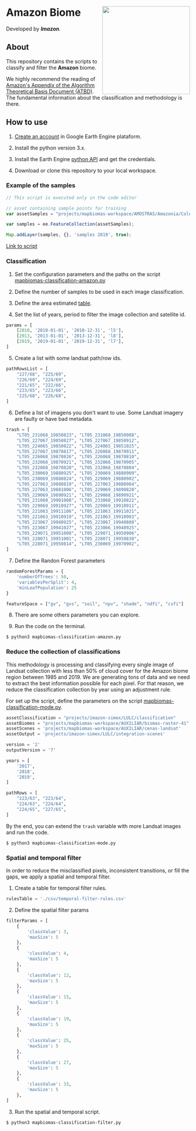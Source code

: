 <div>
    <img src='./assets/logo.jpg' height='auto' width='240' align='right'>
    <h1>Amazon Biome</h1>
</div>

Developed by ***Imazon***.

## About

This repository contains the scripts to classify and filter the **Amazon** biome. 

We highly recommend the reading of [Amazon's Appendix of the Algorithm Theoretical Basis Document (ATBD)](https://mapbiomas.org/download-dos-atbds). The fundamental information about the classification and methodology is there. 

## How to use
1. [Create an account](https://developers.google.com/earth-engine/guides/python_install) in Google Earth Engine plataform.

2. Install the python version 3.x.

3. Install the Earth Engine [python API](https://developers.google.com/earth-engine/guides/python_install) and get the credentials. 

4. Download or clone this repository to your local workspace.

### Example of the samples

```javascript
// This script is executed only in the code editor

// asset containing sample points for training
var assetSamples = "projects/mapbiomas-workspace/AMOSTRAS/Amazonia/Colecao4/samples-collection-4-2019-5";

var samples = ee.FeatureCollection(assetSamples);

Map.addLayer(samples, {}, 'samples 2019', true);
```
<a href="https://code.earthengine.google.com/05af09ff13757eb606212e7edb607b19" target="_blank" rel="noopener">Link to script</a>

### Classification

1. Set the configuration parameters and the paths on the script [mapbiomas-classification-amazon.py](./mapbiomas-classification-amazon.py)

2. Define the number of samples to be used in each image classification.

3. Define the area estimated [table](./csv/collection-31-cover-scenes.csv).

4. Set the list of years, period to filter the image collection and satellite id.

```python
params = [
    [2010, '2010-01-01', '2010-12-31', 'l5'],
    [2013, '2013-01-01', '2013-12-31', 'l8'],
    [2019, '2019-01-01', '2019-12-31', 'l7'],
]
```

5. Create a list with some landsat path/row ids.

```python
pathRowsList = [
    "227/68", "225/69",
    "226/69", "224/69",
    "221/65", "222/66",
    "223/65", "223/66",
    "225/68", "226/68",
]
```

6. Define a list of imagens you don't want to use. Some Landsat imagery are faulty or have bad metadata.
```python
trash = [
    "LT05_231068_19850823", "LT05_231068_19850908",
    "LT05_227067_19850827", "LT05_227067_19850912", 
    "LT05_224065_19850822", "LT05_224065_19851025",
    "LT05_227067_19870817", "LT05_226068_19870911",
    "LT05_226068_19870826", "LT05_226068_19870810",
    "LT05_232068_19870921", "LT05_232068_19870905",
    "LT05_232068_19870820", "LT05_232068_19870804",
    "LT05_230069_19880925", "LT05_230069_19880909",
    "LT05_230069_19880824", "LT05_229069_19880902",
    "LT05_227063_19880819", "LT05_227063_19880904",
    "LT05_227063_19881006", "LT05_229069_19890820",
    "LT05_229069_19890921", "LT05_229068_19890921",
    "LT05_231060_19901008", "LT05_233060_19910822",
    "LT05_229069_19910927", "LT05_229069_19910911",
    "LT05_221063_19911106", "LT05_221063_19911021",
    "LT05_221063_19910919", "LT05_221063_19910903",
    "LT05_223067_19940925", "LT05_223067_19940808",
    "LT05_223067_19941027", "LT05_223066_19940925",
    "LT05_229071_19951008", "LT05_229071_19950906",
    "LT05_228071_19951001", "LT05_228071_19950830",
    "LT05_228071_19950814", "LT05_230069_19970902",
]
```

7. Define the Randon Forest parameters

```python
randomForestParams = {
    'numberOfTrees': 50,
    'variablesPerSplit': 4,
    'minLeafPopulation': 25
}

featureSpace = ["gv", "gvs", "soil", "npv", "shade", "ndfi", "csfi"]
```

8. There are some others parameters you can explore.

9. Run the code on the terminal.

```shell
$ python3 mapbiomas-classification-amazon.py
```
### Reduce the collection of classifications
This methodology is processing and classifying every single image of Landsat collection with less than 50% of cloud cover for the Amazon biome region between 1985 and 2019. We are generating tons of data and we need to extract the best information possible for each pixel. For that reason, we reduce the classification collection by year using an adjustment rule.

For set up the script, define the parameters on the script [mapbiomas-classification-mode.py](./mapbiomas-classification-mode.py).

```python
assetClassification = "projects/imazon-simex/LULC/classification"
assetBiomes = "projects/mapbiomas-workspace/AUXILIAR/biomas-raster-41"
assetScenes = 'projects/mapbiomas-workspace/AUXILIAR/cenas-landsat'
assetOutput = 'projects/imazon-simex/LULC/integration-scenes'

version = '2'
outputVersion = '7'

years = [
    '2017',
    '2018',
    '2019',
]

pathRows = [
    "223/63", "223/64",
    "224/63", "224/64",
    "224/65", "227/65",
]
```

By the end, you can extend the `trash` variable with more Landsat images and run the code.

```shell
$ python3 mapbiomas-classification-mode.py
```

### Spatial and temporal filter

In order to reduce the misclassified pixels, inconsistent transitions, or fill the gaps, we apply a spatial and temporal filter.

1. Create a table for temporal filter rules.
```python
rulesTable = './csv/temporal-filter-rules.csv'
```

2. Define the spatial filter params
```python
filterParams = [
    {
        'classValue': 3,
        'maxSize': 5
    },
    {
        'classValue': 4,
        'maxSize': 5
    },
    {
        'classValue': 12,
        'maxSize': 5
    },
    {
        'classValue': 15,
        'maxSize': 5
    },
    {
        'classValue': 19,
        'maxSize': 5
    },
    {
        'classValue': 25,
        'maxSize': 5
    },
    {
        'classValue': 27,
        'maxSize': 5
    },
    {
        'classValue': 33,
        'maxSize': 5
    },
]
```

3. Run the spatial and temporal script.
```shell
$ python3 mapbiomas-classification-filter.py
```
